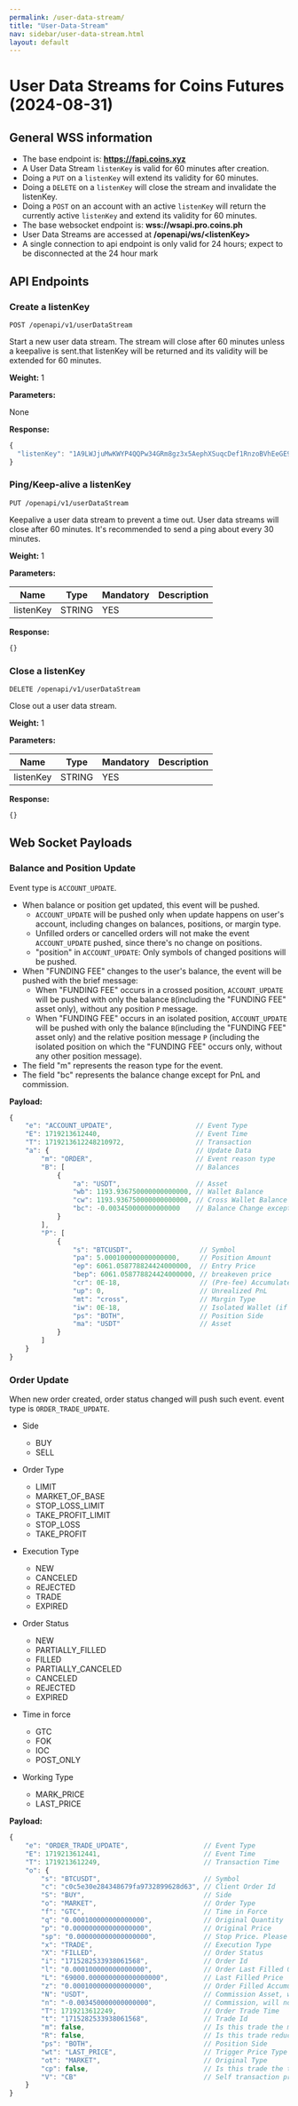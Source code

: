 ```yaml
---
permalink: /user-data-stream/
title: "User-Data-Stream"
nav: sidebar/user-data-stream.html
layout: default
---
```




# User Data Streams for Coins Futures (2024-08-31)

## General WSS information

* The base endpoint is: **https://fapi.coins.xyz**
* A User Data Stream `listenKey` is valid for 60 minutes after creation.
* Doing a `PUT` on a `listenKey` will extend its validity for 60 minutes.
* Doing a `DELETE` on a `listenKey` will close the stream and invalidate the listenKey.
* Doing a `POST` on an account with an active `listenKey` will return the currently active `listenKey` and extend its validity for 60 minutes.
* The base websocket endpoint is: **wss://wsapi.pro.coins.ph**
* User Data Streams are accessed at **/openapi/ws/\<listenKey\>**
* A single connection to api endpoint is only valid for 24 hours; expect to be disconnected at the 24 hour mark

## API Endpoints

### Create a listenKey

```shell
POST /openapi/v1/userDataStream
```

Start a new user data stream. The stream will close after 60 minutes unless a keepalive is sent.that listenKey will be returned and its validity will be extended for 60 minutes.

**Weight:** 1

**Parameters:**

None

**Response:**

```javascript
{
  "listenKey": "1A9LWJjuMwKWYP4QQPw34GRm8gz3x5AephXSuqcDef1RnzoBVhEeGE963CoS1Sgj"
}
```

### Ping/Keep-alive a listenKey

```shell
PUT /openapi/v1/userDataStream
```

Keepalive a user data stream to prevent a time out. User data streams will close after 60 minutes. It's recommended to send a ping about every 30 minutes.

**Weight:** 1

**Parameters:**

Name | Type | Mandatory | Description
------------ | ------------ | ------------ | ------------
listenKey | STRING | YES |

**Response:**

```javascript
{}
```

### Close a listenKey

```shell
DELETE /openapi/v1/userDataStream
```

Close out a user data stream.

**Weight:** 1

**Parameters:**

Name | Type | Mandatory | Description
------------ | ------------ | ------------ | ------------
listenKey | STRING | YES |

**Response:**

```javascript
{}
```

## Web Socket Payloads

### Balance and Position Update

Event type is `ACCOUNT_UPDATE`.

- When balance or position get updated, this event will be pushed.
  - `ACCOUNT_UPDATE` will be pushed only when update happens on user's account, including changes on balances, positions, or margin type.
  - Unfilled orders or cancelled orders will not make the event `ACCOUNT_UPDATE` pushed, since there's no change on positions.
  - "position" in `ACCOUNT_UPDATE`: Only symbols of changed positions will be pushed.
- When "FUNDING FEE" changes to the user's balance, the event will be pushed with the brief message:
  - When "FUNDING FEE" occurs in a crossed position, `ACCOUNT_UPDATE` will be pushed with only the balance `B`(including the "FUNDING FEE" asset only), without any position `P` message.
  - When "FUNDING FEE" occurs in an isolated position, `ACCOUNT_UPDATE` will be pushed with only the balance `B`(including the "FUNDING FEE" asset only) and the relative position message `P` (including the isolated position on which the "FUNDING FEE" occurs only, without any other position message).
- The field "m" represents the reason type for the event.
- The field "bc" represents the balance change except for PnL and commission.

**Payload:**

```javascript
{
    "e": "ACCOUNT_UPDATE",                     // Event Type
    "E": 1719213612440,                        // Event Time
    "T": 1719213612248210972,                  // Transaction
    "a": {                                     // Update Data
        "m": "ORDER",                          // Event reason type
        "B": [                                 // Balances
            {
                "a": "USDT",                   // Asset
                "wb": 1193.936750000000000000, // Wallet Balance
                "cw": 1193.936750000000000000, // Cross Wallet Balance
                "bc": -0.003450000000000000    // Balance Change except PnL and Commission
            }
        ],
        "P": [
            {
                "s": "BTCUSDT",                 // Symbol
                "pa": 5.000100000000000000,     // Position Amount
                "ep": 6061.058778824424000000,  // Entry Price
                "bep": 6061.058778824424000000, // breakeven price
                "cr": 0E-18,                    // (Pre-fee) Accumulated Realized
                "up": 0,                        // Unrealized PnL
                "mt": "cross",                  // Margin Type
                "iw": 0E-18,                    // Isolated Wallet (if isolated position)
                "ps": "BOTH",                   // Position Side
                "ma": "USDT"                    // Asset
            }
        ]
    }
}
```


### Order Update

When new order created, order status changed will push such event. event type is `ORDER_TRADE_UPDATE`.

- Side
  - BUY
  - SELL
 
- Order Type
  - LIMIT
  - MARKET_OF_BASE
  - STOP_LOSS_LIMIT
  - TAKE_PROFIT_LIMIT
  - STOP_LOSS
  - TAKE_PROFIT

- Execution Type
  - NEW
  - CANCELED
  - REJECTED
  - TRADE
  - EXPIRED

- Order Status
  - NEW
  - PARTIALLY_FILLED
  - FILLED
  - PARTIALLY_CANCELED
  - CANCELED
  - REJECTED
  - EXPIRED
 
- Time in force
  - GTC
  - FOK
  - IOC
  - POST_ONLY
 
- Working Type
  - MARK_PRICE
  - LAST_PRICE
    
**Payload:**

```javascript
{
    "e": "ORDER_TRADE_UPDATE",                   // Event Type
    "E": 1719213612441,                          // Event Time
    "T": 1719213612249,                          // Transaction Time
    "o": {
        "s": "BTCUSDT",                          // Symbol
        "c": "c0c5e30e284348679fa9732899628d63", // Client Order Id
        "S": "BUY",                              // Side
        "o": "MARKET",                           // Order Type
        "f": "GTC",                              // Time in Force
        "q": "0.000100000000000000",             // Original Quantity
        "p": "0.000000000000000000",             // Original Price
        "sp": "0.000000000000000000",            // Stop Price. Please ignore with TRAILING_STOP_MARKET order
        "x": "TRADE",                            // Execution Type
        "X": "FILLED",                           // Order Status
        "i": "1715282533938061568",              // Order Id
        "l": "0.000100000000000000",             // Order Last Filled Quantity
        "L": "69000.000000000000000000",         // Last Filled Price
        "z": "0.000100000000000000",             // Order Filled Accumulated Quantity
        "N": "USDT",                             // Commission Asset, will not push if no commission
        "n": "-0.003450000000000000",            // Commission, will not push if no commission
        "T": 1719213612249,                      // Order Trade Time
        "t": "1715282533938061568",              // Trade Id
        "m": false,                              // Is this trade the maker side?
        "R": false,                              // Is this trade reduce only?
        "ps": "BOTH",                            // Position Side
        "wt": "LAST_PRICE",                      // Trigger Price Type
        "ot": "MARKET",                          // Original Type
        "cp": false,                             // Is this trade the trigger close order?
        "V": "CB"                                // Self transaction protect mode
    }
}
```

